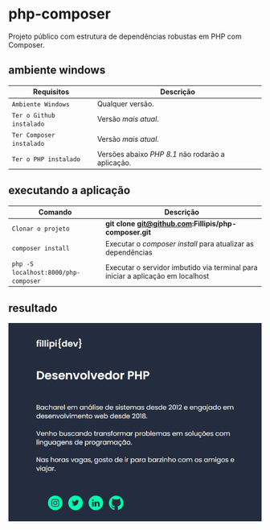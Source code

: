 # php-composer
Projeto público com estrutura de dependências robustas em PHP com Composer.

## ambiente windows
| Requisitos | Descrição |
| --- | --- |
| `Ambiente Windows` | Qualquer versão. |
| `Ter o Github instalado` | Versão *mais atual*. |
| `Ter Composer instalado` | Versão *mais atual*. |
| `Ter o PHP instalado` | Versões abaixo *PHP 8.1* não rodarão a aplicação. |

## executando a aplicação
| Comando | Descrição |
| --- | --- |
| `Clonar o projeto` | **git clone git@github.com:Fillipis/php-composer.git** |
| `composer install` | Executar o *composer install* para atualizar as dependências |
| `php -S localhost:8000/php-composer` | Executar o servidor imbutido via terminal para iniciar a aplicação em localhost |

## resultado
![Resultado do Site](https://github.com/Fillipis/php-composer/blob/master/img/site_imagem.png)
